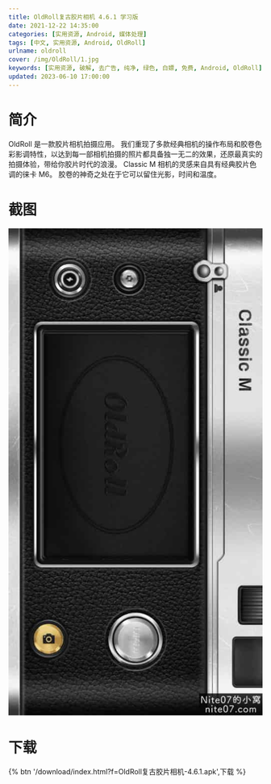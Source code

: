 ```yaml
---
title: OldRoll复古胶片相机 4.6.1 学习版
date: 2021-12-22 14:35:00
categories: [实用资源, Android, 媒体处理]
tags: [中文, 实用资源, Android, OldRoll]
urlname: oldroll
cover: /img/OldRoll/1.jpg
keywords: [实用资源, 破解, 去广告, 纯净, 绿色, 白嫖, 免费, Android, OldRoll]
updated: 2023-06-10 17:00:00
---
```


# 简介

OldRoll 是一款胶片相机拍摄应用。 我们重现了多款经典相机的操作布局和胶卷色彩影调特性，以达到每一部相机拍摄的照片都具备独一无二的效果，还原最真实的拍摄体验，带给你胶片时代的浪漫。 Classic M 相机的灵感来自具有经典胶片色调的徕卡 M6。 胶卷的神奇之处在于它可以留住光影，时间和温度。

# 截图

![](/img/OldRoll/2.jpg)

# 下载

{% btn '/download/index.html?f=OldRoll复古胶片相机-4.6.1.apk',下载 %}
